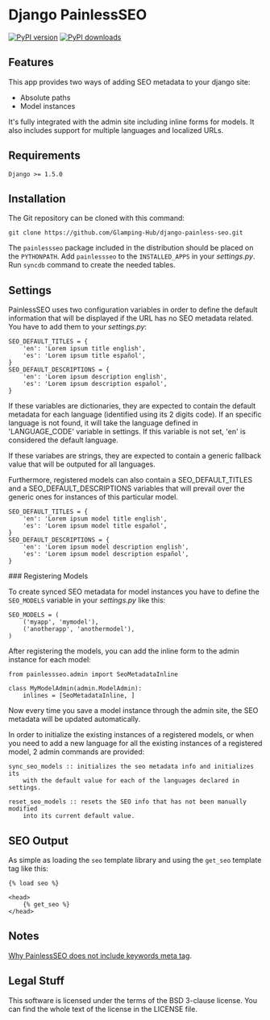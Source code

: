 # Django PainlessSEO

[![PyPI version](https://pypip.in/version/django-painless-seo/badge.svg?style=flat)](https://pypi.python.org/pypi/django-painless-seo)
[![PyPI downloads](https://pypip.in/download/django-painless-seo/badge.svg?style=flat)](https://pypi.python.org/pypi/django-painless-seo)

## Features

This app provides two ways of adding SEO metadata to your django site:

- Absolute paths
- Model instances

It's fully integrated with the admin site including inline forms for models.
It also includes support for multiple languages and localized URLs.

## Requirements

    Django >= 1.5.0

## Installation

The Git repository can be cloned with this command:

    git clone https://github.com/Glamping-Hub/django-painless-seo.git

The `painlessseo` package included in the distribution should be placed on the
`PYTHONPATH`. Add `painlessseo` to the `INSTALLED_APPS` in your *settings.py*.
Run `syncdb` command to create the needed tables.

## Settings

PainlessSEO uses two configuration variables in order to define the default
information that will be displayed if the URL has no SEO metadata related. You
have to add them to your *settings.py*:

    SEO_DEFAULT_TITLES = { 
        'en': 'Lorem ipsum title english',
        'es': 'Lorem ipsum title español',
    }
    SEO_DEFAULT_DESCRIPTIONS = { 
        'en': 'Lorem ipsum description english',
        'es': 'Lorem ipsum description español',
    }

If these variables are dictionaries, they are expected to contain the default metadata 
for each language (identified using its 2 digits code). If an specific language is not 
found, it will take the language defined in 'LANGUAGE_CODE' variable in settings. If 
this variable is not set, 'en' is considered the default language.

If these variabes are strings, they are expected to contain a generic fallback value
that will be outputed for all languages.

Furthermore, registered models can also contain a SEO_DEFAULT_TITLES and a 
SEO_DEFAULT_DESCRIPTIONS variables that will prevail over the generic ones for 
instances of this particular model.

    SEO_DEFAULT_TITLES = { 
        'en': 'Lorem ipsum model title english',
        'es': 'Lorem ipsum model title español',
    }
    SEO_DEFAULT_DESCRIPTIONS = { 
        'en': 'Lorem ipsum model description english',
        'es': 'Lorem ipsum model description español',
    }


### Registering Models

To create synced SEO metadata for model instances you have to define the
`SEO_MODELS` variable in your *settings.py* like this:

    SEO_MODELS = (
        ('myapp', 'mymodel'),
        ('anotherapp', 'anothermodel'),
    )

After registering the models, you can add the inline form to the admin instance
for each model:

    from painlessseo.admin import SeoMetadataInline

    class MyModelAdmin(admin.ModelAdmin):
        inlines = [SeoMetadataInline, ]

Now every time you save a model instance through the admin site, the SEO
metadata will be updated automatically.

In order to initialize the existing instances of a registered models, or when you
need to add a new language for all the existing instances of a registered model, 2 admin
commands are provided:
    
    sync_seo_models :: initializes the seo metadata info and initializes its
        with the default value for each of the languages declared in settings.

    reset_seo_models :: resets the SEO info that has not been manually modified
        into its current default value.


## SEO Output

As simple as loading the `seo` template library and using the `get_seo`
template tag like this:

    {% load seo %}

    <head>
        {% get_seo %}
    </head>

## Notes

[Why PainlessSEO does not include keywords meta tag](http://googlewebmastercentral.blogspot.in/2009/09/google-does-not-use-keywords-meta-tag.html).

## Legal Stuff

This software is licensed under the terms of the BSD 3-clause license. You can
find the whole text of the license in the LICENSE file.
